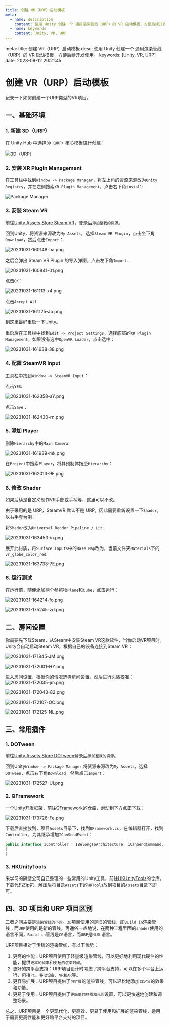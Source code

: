 ```yaml
---
title: 创建 VR（URP）启动模板
meta:
  - name: description
    content: 使用 Unity 创建一个 通用渲染管线（URP）的 VR 启动模板，方便后续开发使用。
  - name: keywords
    content: Unity, VR, URP
---
```


<route lang="yaml">
meta:
  title: 创建 VR（URP）启动模板
  desc: 使用 Unity 创建一个 通用渲染管线（URP）的 VR 启动模板，方便后续开发使用。
  keywords: [Unity, VR, URP]
  date: 2023-09-12 20:21:45
</route>

# 创建 VR（URP）启动模板

记录一下如何创建一个URP类型的VR项目。

## 一、基础环境

### 1. 新建 3D（URP）

在 Unity Hub 中选择`3D（URP）`核心模板进行创建：

![3D（URP）](./images/20231031-143939-Vb.png)

### 2. 安装 XR Plugin Management

在工具栏中找到`Window -> Package Manager`，将左上角的资源来源改为`Unity Registry`，并在左侧搜索`XR Plugin Management`，点击右下角`install`:

![Package Manager](./images/20231031-155751-Q1.png)

### 3. 安装 Steam VR

前往[Unity Assets Store Steam VR](https://assetstore.unity.com/packages/tools/integration/steamvr-plugin-32647)，登录后`添加至我的资源`。

回到Unity，将资源来源改为`My Assets`，选择`Steam VR Plugin`，点击坐下角`Download`，然后点击`Import`：

![20231031-160148-ha.png](./images/20231031-160148-ha.png)

之后会弹出 Steam VR Plugin 的导入弹窗，点击左下角`Import`:

![20231031-160841-01.png](./images/20231031-160841-01.png)

点击`OK`：

![20231031-161113-x4.png](./images/20231031-161113-x4.png)

点击`Accept All`

![20231031-161125-Jb.png](./images/20231031-161125-Jb.png)

到这里最好重启一下Unity。

重启后在工具栏中找到`Edit -> Project Settings`，选择底部的`XR Plugin Management`，如果没有选中`OpenVR Loader`，点击选中：

![20231031-161638-38.png](./images/20231031-161638-38.png)

### 4. 配置 SteamVR Input

工具栏中找到`Window -> SteamVR Input`：

点击`YES`:

![20231031-162358-aY.png](./images/20231031-162358-aY.png)

点击`Save`：

![20231031-162430-rn.png](./images/20231031-162430-rn.png)

### 5. 添加 Player

删除`Hierarchy`中的`Main Camera`:

![20231031-161939-mk.png](./images/20231031-161939-mk.png)

在`Project`中搜索`Player`，将其预制体拖至`Hierarchy`：

![20231031-162013-9F.png](./images/20231031-162013-9F.png)

### 6. 修改 Shader

如果后续是自定义制作VR手部或手柄等，这里可以不改。

由于采用的是 URP，SteamVR 默认不是 URP，因此需要重新设置一下`Shader`，以右手套为例：

将`Shader`改为`Universal Render Pipeline / Lit`:

![20231031-163453-in.png](./images/20231031-163453-in.png)

展开此材质，将`Surface Inputs`中的`Base Map`改为，当前文件夹`Materials`下的`vr_globe_color_red`:

![20231031-163733-7E.png](./images/20231031-163733-7E.png)

### 6. 运行测试

在运行前，随便添加两个参照物`Plane`和`Cube`，点击运行：

![20231031-164214-fo.png](./images/20231031-164214-fo.png)

![20231031-175245-zd.png](./images/20231031-175245-zd.png)


## 二、房间设置

你需要先下载Steam，从Steam中安装Steam VR这款软件，当你启动VR项目时，Unity会自动启动Steam VR，根据自己的设备连接到Steam VR：

![20231031-171845-JM.png](./images/20231031-171845-JM.png)

![20231031-172001-HY.png](./images/20231031-172001-HY.png)


进入房间设置，根据你的情况选择房间设置，然后进行头盔校准：
![20231031-172035-jm.png](./images/20231031-172035-jm.png)

![20231031-172043-82.png](./images/20231031-172043-82.png)

![20231031-172107-QC.png](./images/20231031-172107-QC.png)

![20231031-172125-NL.png](./images/20231031-172125-NL.png)

## 三、常用插件

### 1. DOTween

前往[Unity Assets Store DOTween](https://assetstore.unity.com/packages/tools/animation/dotween-hotween-v2-27676)登录后`添加至我的资源`。

回到Unity`Window -> Package Manager`,将资源来源改为`My Assets`，选择`DOTween`，点击右下角`Download`，然后点击`Import`：

![20231031-172527-UI.png](./images/20231031-172527-UI.png)

### 2. QFramework

一个Unity开发框架，前往[QFramework](https://gitee.com/liangxiegame/QFramework)的仓库，滑动到下方点击下载：

![20231031-173726-Fe.png](./images/20231031-173726-Fe.png)

下载后直接放到，项目`Assets`目录下，找到`QFramework.cs`，在编辑器打开，找到`Controller`，为其继承增加`ICanSendEvent`：

```cs
public interface IController : IBelongToArchitecture, ICanSendCommand, ICanGetSystem, ICanGetModel,ICanRegisterEvent, ICanSendQuery, ICanGetUtility, ICanSendEvent
{
}
```

### 3. HKUnityTools

来学习的隔壁公司自己整理的一些常用的Unity工具，前往[HKUnityTools](https://gitee.com/JingChanChangFan/hk_-unity-tools)的仓库，下载代码Zip包，解压后将目录`Assets`下的`HKTools`放到项目的`Assets`目录下即可。

## 四、3D 项目和 URP 项目区别

二者之间主要是`渲染管线的不同`。`3D`项目使用的是旧的管线，即`Build in`渲染管线；而`URP`使用的是新的管线。再通俗一点地说，在两种工程里面的`shader`使用的语言不同，`Build in`管线是`CG`语言，而`URP`是`HLSL`语言。

URP项目相对于传统的渲染管线，有以下优势：
1. 更高的性能：URP项目使用了轻量级渲染管线，可以更好地利用现代硬件的性能，提供`更高的帧率`和`更短的渲染时间`。
2. 更好的跨平台支持：URP项目设计时考虑了跨平台支持，可以在多个平台上运行，包括`PC`、`移动设备`、`VR和AR`等。
3. 更容易扩展：URP项目提供了`可扩展`的渲染管线，可以轻松地添加`自定义`的效果和功能。
4. 更易于使用：URP项目提供了`更简单的材质和光照`设置，可以更快速地创建和调整场景。

总之，URP项目是一个更现代化、更高效、更易于使用和扩展的渲染管线，适用于需要更高性能和更好跨平台支持的项目。
